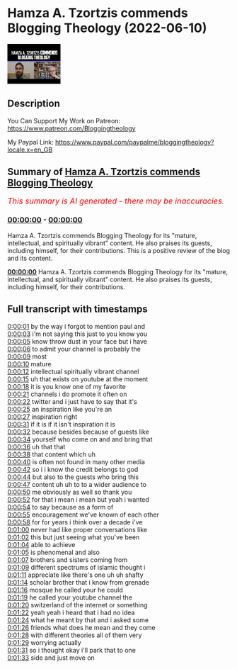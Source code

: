 # Hamza A. Tzortzis commends Blogging Theology (2022-06-10)

![alt Hamza A. Tzortzis commends Blogging Theology](xv32S5e-AUI.jpg "Hamza A. Tzortzis commends Blogging Theology")

## Description

You Can Support My Work on Patreon:
https://www.patreon.com/Bloggingtheology

My Paypal Link: 
https://www.paypal.com/paypalme/bloggingtheology?locale.x=en_GB

## Summary of [Hamza A. Tzortzis commends Blogging Theology](https://www.youtube.com/watch?v=xv32S5e-AUI)


*<span style="color:red; font-size:125%">This summary is AI generated - there may be inaccuracies</span>. [](/)*

### [00:00:00](https://www.youtube.com/watch?v=xv32S5e-AUI&t=0) - [00:00:00](https://www.youtube.com/watch?v=xv32S5e-AUI&t=0)

Hamza A. Tzortzis commends Blogging Theology for its "mature, intellectual, and spiritually vibrant" content. He also praises its guests, including himself, for their contributions. This is a positive review of the blog and its content.

**[00:00:00](https://www.youtube.com/watch?v=xv32S5e-AUI&t=0)** Hamza A. Tzortzis commends Blogging Theology for its "mature, intellectual, and spiritually vibrant" content. He also praises its guests, including himself, for their contributions.

## Full transcript with timestamps

[0:00:01](https://youtu.be/xv32S5e-AUI?t=1) by the way i forgot to mention paul and  
[0:00:03](https://youtu.be/xv32S5e-AUI?t=3) i'm not saying this just to you know you  
[0:00:05](https://youtu.be/xv32S5e-AUI?t=5) know throw dust in your face but i have  
[0:00:06](https://youtu.be/xv32S5e-AUI?t=6) to admit your channel is probably the  
[0:00:09](https://youtu.be/xv32S5e-AUI?t=9) most  
[0:00:10](https://youtu.be/xv32S5e-AUI?t=10) mature  
[0:00:12](https://youtu.be/xv32S5e-AUI?t=12) intellectual spiritually vibrant channel  
[0:00:15](https://youtu.be/xv32S5e-AUI?t=15) uh that exists on youtube at the moment  
[0:00:18](https://youtu.be/xv32S5e-AUI?t=18) it is you know one of my favorite  
[0:00:21](https://youtu.be/xv32S5e-AUI?t=21) channels i do promote it often on  
[0:00:22](https://youtu.be/xv32S5e-AUI?t=22) twitter and i just have to say that it's  
[0:00:25](https://youtu.be/xv32S5e-AUI?t=25) an inspiration like you're an  
[0:00:27](https://youtu.be/xv32S5e-AUI?t=27) inspiration right  
[0:00:31](https://youtu.be/xv32S5e-AUI?t=31) if it is if it isn't inspiration it is  
[0:00:32](https://youtu.be/xv32S5e-AUI?t=32) because besides because of guests like  
[0:00:34](https://youtu.be/xv32S5e-AUI?t=34) yourself who come on and and bring that  
[0:00:36](https://youtu.be/xv32S5e-AUI?t=36) uh that that  
[0:00:38](https://youtu.be/xv32S5e-AUI?t=38) that content which uh  
[0:00:40](https://youtu.be/xv32S5e-AUI?t=40) is often not found in many other media  
[0:00:42](https://youtu.be/xv32S5e-AUI?t=42) so i i know the credit belongs to god  
[0:00:44](https://youtu.be/xv32S5e-AUI?t=44) but also to the guests who bring this  
[0:00:47](https://youtu.be/xv32S5e-AUI?t=47) content uh uh to to a wider audience to  
[0:00:50](https://youtu.be/xv32S5e-AUI?t=50) me obviously as well so thank you  
[0:00:52](https://youtu.be/xv32S5e-AUI?t=52) for that i mean i mean but yeah i wanted  
[0:00:54](https://youtu.be/xv32S5e-AUI?t=54) to say because as a form of  
[0:00:55](https://youtu.be/xv32S5e-AUI?t=55) encouragement we've known of each other  
[0:00:58](https://youtu.be/xv32S5e-AUI?t=58) for for years i think over a decade i've  
[0:01:00](https://youtu.be/xv32S5e-AUI?t=60) never had like proper conversations like  
[0:01:02](https://youtu.be/xv32S5e-AUI?t=62) this but just seeing what you've been  
[0:01:04](https://youtu.be/xv32S5e-AUI?t=64) able to achieve  
[0:01:05](https://youtu.be/xv32S5e-AUI?t=65) is phenomenal and also  
[0:01:07](https://youtu.be/xv32S5e-AUI?t=67) brothers and sisters coming from  
[0:01:09](https://youtu.be/xv32S5e-AUI?t=69) different spectrums of islamic thought i  
[0:01:11](https://youtu.be/xv32S5e-AUI?t=71) appreciate like there's one uh uh shafty  
[0:01:14](https://youtu.be/xv32S5e-AUI?t=74) scholar brother that i know from grenade  
[0:01:16](https://youtu.be/xv32S5e-AUI?t=76) mosque he called your he could  
[0:01:19](https://youtu.be/xv32S5e-AUI?t=79) he called your youtube channel the  
[0:01:20](https://youtu.be/xv32S5e-AUI?t=80) switzerland of the internet or something  
[0:01:22](https://youtu.be/xv32S5e-AUI?t=82) yeah yeah i heard that i had no idea  
[0:01:24](https://youtu.be/xv32S5e-AUI?t=84) what he meant by that and i asked some  
[0:01:26](https://youtu.be/xv32S5e-AUI?t=86) friends what does he mean and they come  
[0:01:28](https://youtu.be/xv32S5e-AUI?t=88) with different theories all of them very  
[0:01:29](https://youtu.be/xv32S5e-AUI?t=89) worrying actually  
[0:01:31](https://youtu.be/xv32S5e-AUI?t=91) so i thought okay i'll park that to one  
[0:01:33](https://youtu.be/xv32S5e-AUI?t=93) side and just move on  
